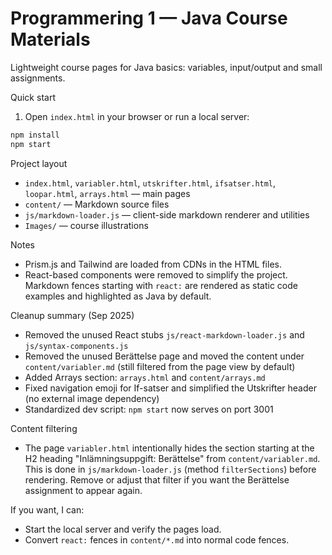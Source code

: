 # Programmering 1 — Java Course Materials

Lightweight course pages for Java basics: variables, input/output and small assignments.

Quick start

1. Open `index.html` in your browser or run a local server:

```bash
npm install
npm start
```

Project layout

- `index.html`, `variabler.html`, `utskrifter.html`, `ifsatser.html`, `loopar.html`, `arrays.html` — main pages
- `content/` — Markdown source files
- `js/markdown-loader.js` — client-side markdown renderer and utilities
- `Images/` — course illustrations

Notes

- Prism.js and Tailwind are loaded from CDNs in the HTML files.
- React-based components were removed to simplify the project. Markdown fences starting with `react:` are rendered as static code examples and highlighted as Java by default.

Cleanup summary (Sep 2025)

- Removed the unused React stubs `js/react-markdown-loader.js` and `js/syntax-components.js`
- Removed the unused Berättelse page and moved the content under `content/variabler.md` (still filtered from the page view by default)
- Added Arrays section: `arrays.html` and `content/arrays.md`
- Fixed navigation emoji for If-satser and simplified the Utskrifter header (no external image dependency)
- Standardized dev script: `npm start` now serves on port 3001

Content filtering

- The page `variabler.html` intentionally hides the section starting at the H2 heading "Inlämningsuppgift: Berättelse" from `content/variabler.md`. This is done in `js/markdown-loader.js` (method `filterSections`) before rendering. Remove or adjust that filter if you want the Berättelse assignment to appear again.

If you want, I can:
- Start the local server and verify the pages load.
- Convert `react:` fences in `content/*.md` into normal code fences.